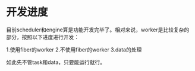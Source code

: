 # 开发进度

目前scheduler和engine算是功能开发完毕了。相对来说，worker是比较复杂的部分，按照以下进度进行开发：

1.使用fiber的worker
2.不使用fiber的worker
3.data的处理

如此先不管task和data，只要能运行就行。
